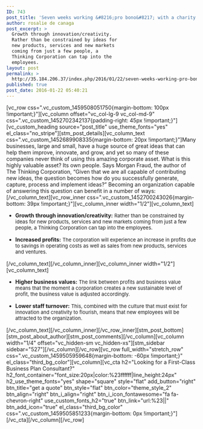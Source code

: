 ```yaml
---
ID: 743
post_title: 'Seven weeks working &#8216;pro bono&#8217; with a charity'
author: rosalie de canaga
post_excerpt: >
  Growth through innovation/creativity.
  Rather than be constrained by ideas for
  new products, services and new markets
  coming from just a few people, a
  Thinking Corporation can tap into the
  employees.
layout: post
permalink: >
  http://35.184.206.37/index.php/2016/01/22/seven-weeks-working-pro-bono-with-a-national-charity/
published: true
post_date: 2016-01-22 05:40:21
---
```

[vc_row css=".vc_custom_1459508051750{margin-bottom: 100px !important;}"][vc_column offset="vc_col-lg-9 vc_col-md-9" css=".vc_custom_1452702342137{padding-right: 45px !important;}"][vc_custom_heading source="post_title" use_theme_fonts="yes" el_class="no_stripe"][stm_post_details][vc_column_text css=".vc_custom_1452689908335{margin-bottom: 20px !important;}"]Many businesses, large and small, have a huge source of great ideas that can help them improve, innovate, and grow, and yet so many of these companies never think of using this amazing corporate asset. What is this highly valuable asset? Its own people. Says Morgan Fraud, the author of The Thinking Corporation, “Given that we are all capable of contributing new ideas, the question becomes how do you successfully generate, capture, process and implement ideas?” Becoming an organization capable of answering this question can benefit in a number of ways:[/vc_column_text][vc_row_inner css=".vc_custom_1452700243026{margin-bottom: 39px !important;}"][vc_column_inner width="1/2"][vc_column_text]
<ul>
	<li style="margin-bottom: 15px;"><strong>Growth through innovation/creativity:</strong>
<span style="font-size: 13px;">Rather than be constrained by ideas for new products, services and new markets coming from just a few people, a Thinking Corporation can tap into the employees.</span></li>
	<li style="margin-bottom: 15px;"><strong>Increased profits:</strong>
<span style="font-size: 13px;">The corporation will experience an increase in profits due to savings in operating costs as well as sales from new products, services and ventures.</span></li>
</ul>
[/vc_column_text][/vc_column_inner][vc_column_inner width="1/2"][vc_column_text]
<ul>
	<li style="margin-bottom: 15px;"><strong>Higher business values:</strong>
<span style="font-size: 13px;">The link between profits and business value means that the moment a corporation creates a new sustainable level of profit, the business value is adjusted accordingly.</span></li>
	<li style="margin-bottom: 15px;"><strong>Lower staff turnover:</strong>
<span style="font-size: 13px;">This, combined with the culture that must exist for innovation and creativity to flourish, means that new employees will be attracted to the organization.</span></li>
</ul>
[/vc_column_text][/vc_column_inner][/vc_row_inner][stm_post_bottom][stm_post_about_author][stm_post_comments][/vc_column][vc_column width="1/4" offset="vc_hidden-sm vc_hidden-xs"][stm_sidebar sidebar="527"][/vc_column][/vc_row][vc_row full_width="stretch_row" css=".vc_custom_1459505959648{margin-bottom: -60px !important;}" el_class="third_bg_color"][vc_column][vc_cta h2="Looking for a First-Class Business Plan Consultant?" h2_font_container="font_size:20px|color:%23ffffff|line_height:24px" h2_use_theme_fonts="yes" shape="square" style="flat" add_button="right" btn_title="get a quote" btn_style="flat" btn_color="theme_style_2" btn_align="right" btn_i_align="right" btn_i_icon_fontawesome="fa fa-chevron-right" use_custom_fonts_h2="true" btn_link="url:%23||" btn_add_icon="true" el_class="third_bg_color" css=".vc_custom_1459505851233{margin-bottom: 0px !important;}"][/vc_cta][/vc_column][/vc_row]